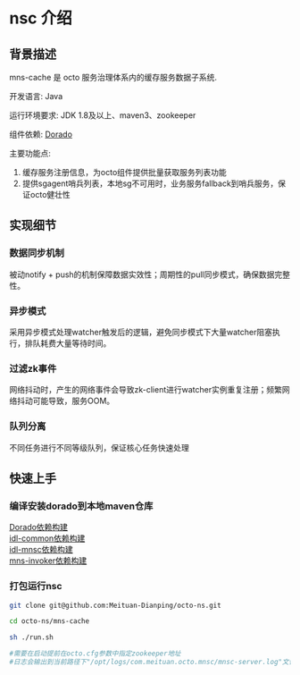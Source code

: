 #  nsc 介绍

## 背景描述
mns-cache 是 octo 服务治理体系内的缓存服务数据子系统.

开发语言: Java

运行环境要求: JDK 1.8及以上、maven3、zookeeper

组件依赖: [Dorado](https://github.com/Meituan-Dianping/octo-rpc/tree/master/dorado)

主要功能点:

1. 缓存服务注册信息，为octo组件提供批量获取服务列表功能
2. 提供sgagent哨兵列表，本地sg不可用时，业务服务fallback到哨兵服务，保证octo健壮性


## 实现细节
### 数据同步机制
被动notify + push的机制保障数据实效性；周期性的pull同步模式，确保数据完整性。

### 异步模式
采用异步模式处理watcher触发后的逻辑，避免同步模式下大量watcher阻塞执行，排队耗费大量等待时间。

### 过滤zk事件
网络抖动时，产生的网络事件会导致zk-client进行watcher实例重复注册；频繁网络抖动可能导致，服务OOM。

### 队列分离
不同任务进行不同等级队列，保证核心任务快速处理

## 快速上手
### 编译安装dorado到本地maven仓库
[Dorado依赖构建](https://github.com/Meituan-Dianping/octo-rpc/blob/master/dorado/dorado-doc/manual-developer/Compile.md)     
[idl-common依赖构建](https://github.com/Meituan-Dianping/octo-ns/tree/master/common/idl-mns/idl-common/Compile.md)      
[idl-mnsc依赖构建](https://github.com/Meituan-Dianping/octo-ns/tree/master/common/idl-mns/idl-mnsc/Compile.md)    
[mns-invoker依赖构建](https://github.com/Meituan-Dianping/octo-ns/tree/master/mns-invoker/docs/Compile.md)  




### 打包运行nsc


```bash
git clone git@github.com:Meituan-Dianping/octo-ns.git

cd octo-ns/mns-cache

sh ./run.sh

#需要在启动提前在octo.cfg参数中指定zookeeper地址
#日志会输出到当前路径下"/opt/logs/com.meituan.octo.mnsc/mnsc-server.log"文件

```


